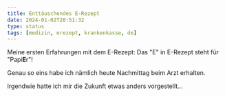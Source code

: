 ```yaml
---
title: Enttäuschendes E-Rezept
date: 2024-01-02T20:51:32
type: status
tags: [medizin, erezept, krankenkasse, de]
---
```


Meine ersten Erfahrungen mit dem E-Rezept: Das "E" in E-Rezept steht für "Papi**E**r"! 

Genau so eins habe ich nämlich heute Nachmittag beim Arzt erhalten.

Irgendwie hatte ich mir die Zukunft etwas anders vorgestellt...
